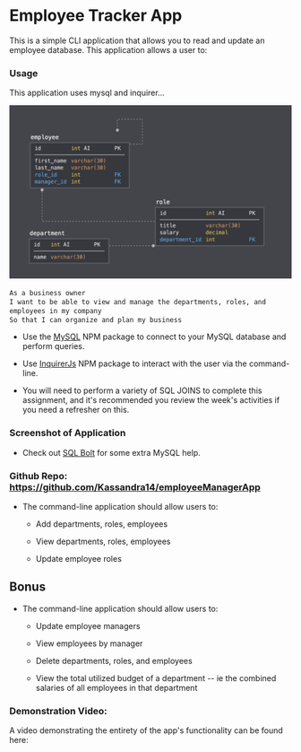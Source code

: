 # Employee Tracker App

This is a simple CLI application that allows you to read and update an employee database.
This application allows a user to:


### Usage

This application uses mysql and inquirer...



![Database Schema](Assets/schema.png)

  ```
As a business owner
I want to be able to view and manage the departments, roles, and employees in my company
So that I can organize and plan my business
```


* Use the [MySQL](https://www.npmjs.com/package/mysql) NPM package to connect to your MySQL database and perform queries.

* Use [InquirerJs](https://www.npmjs.com/package/inquirer/v/0.2.3) NPM package to interact with the user via the command-line.

* You will need to perform a variety of SQL JOINS to complete this assignment, and it's recommended you review the week's activities if you need a refresher on this.

### Screenshot of Application


* Check out [SQL Bolt](https://sqlbolt.com/) for some extra MySQL help.

###  Github Repo:   https://github.com/Kassandra14/employeeManagerApp



* The command-line application should allow users to:

  * Add departments, roles, employees

  * View departments, roles, employees

  * Update employee roles

## Bonus

* The command-line application should allow users to:

  * Update employee managers

  * View employees by manager

  * Delete departments, roles, and employees

  * View the total utilized budget of a department -- ie the combined salaries of all employees in that department

### Demonstration Video:

 A video demonstrating the entirety of the app's functionality can be found here:
 


